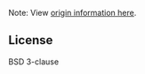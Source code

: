 Note: View [origin information here](https://github.com/quilljs/quill/tree/1.3.6).

## License

BSD 3-clause
